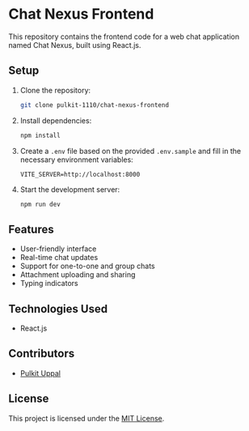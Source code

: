 # Chat Nexus Frontend

This repository contains the frontend code for a web chat application named Chat Nexus, built using React.js.

## Setup

1. Clone the repository:

   ```bash
   git clone pulkit-1110/chat-nexus-frontend
   ```

2. Install dependencies:

   ```bash
   npm install
   ```

3. Create a `.env` file based on the provided `.env.sample` and fill in the necessary environment variables:

   ```dotenv
   VITE_SERVER=http://localhost:8000
   ```

4. Start the development server:
   ```bash
   npm run dev
   ```

## Features

- User-friendly interface
- Real-time chat updates
- Support for one-to-one and group chats
- Attachment uploading and sharing
- Typing indicators

## Technologies Used

- React.js

## Contributors

- [Pulkit Uppal](https://github.com/pulkit-1110)

## License

This project is licensed under the [MIT License](LICENSE).
